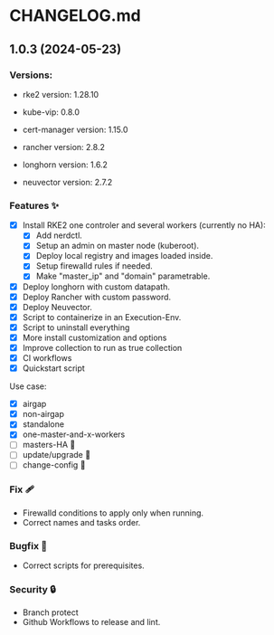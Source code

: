 # CHANGELOG.md

<!-- Release -->
## 1.0.3 (2024-05-23)

### Versions:

- rke2 version: 1.28.10

- kube-vip: 0.8.0

- cert-manager version: 1.15.0

- rancher version: 2.8.2

- longhorn version: 1.6.2
  
- neuvector version: 2.7.2

<!-- End Release -->

<!-- Features -->
### Features ✨
  - [x] Install RKE2 one controler and several workers (currently no HA):
    - [x] Add nerdctl.
    - [x] Setup an admin on master node (kuberoot).
    - [x] Deploy local registry and images loaded inside.
    - [x] Setup firewalld rules if needed.
    - [x] Make "master_ip" and "domain" parametrable.
  - [x] Deploy longhorn with custom datapath.
  - [x] Deploy Rancher with custom password.
  - [x] Deploy Neuvector.
  - [x] Script to containerize in an Execution-Env.
  - [x] Script to uninstall everything
  - [x] More install customization and options
  - [x] Improve collection to run as true collection
  - [x] CI workflows
  - [x] Quickstart script

Use case:
  - [x] airgap
  - [x] non-airgap
  - [x] standalone
  - [x] one-master-and-x-workers
  - [ ] masters-HA 🚧
  - [ ] update/upgrade 🚧
  - [ ] change-config 🚧
<!-- End Features -->

<!-- Fix -->
### Fix 🩹
  - Firewalld conditions to apply only when running.
  - Correct names and tasks order.
<!-- End Fix -->

<!-- Bugfix -->
### Bugfix 🐞
  - Correct scripts for prerequisites.
<!-- End Bugfix -->

<!-- Security -->
### Security 🔒️
  - Branch protect
  - Github Workflows to release and lint.
<!-- End Security -->
